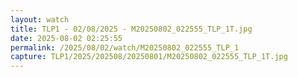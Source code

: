 ```yaml
---
layout: watch
title: TLP1 - 02/08/2025 - M20250802_022555_TLP_1T.jpg
date: 2025-08-02 02:25:55
permalink: /2025/08/02/watch/M20250802_022555_TLP_1
capture: TLP1/2025/202508/20250801/M20250802_022555_TLP_1T.jpg
---
```

